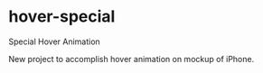# hover-special
Special Hover Animation

New project to accomplish hover animation on mockup of iPhone.
